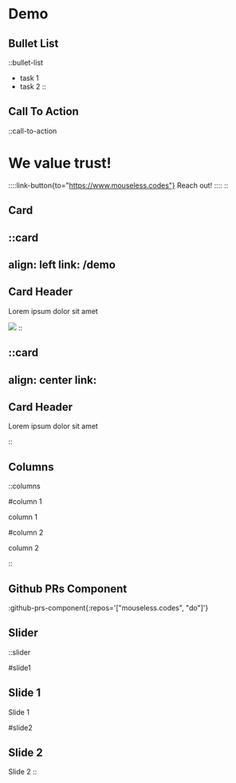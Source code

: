 # Demo

## Bullet List

::bullet-list

- task 1
- task 2
::

## Call To Action

::call-to-action

  # We value trust!

  ::::link-button{to="https://www.mouseless.codes"}
  Reach out!
  ::::
::

## Card

::card
---
align: left
link: /demo
---

## Card Header

Lorem ipsum dolor sit amet

![](//mouseless.github.io/brand/assets/logo/svg/logo-mark-primary.svg)
::

::card
---
align: center
link:
---

## Card Header

Lorem ipsum dolor sit amet

::

## Columns

::columns

#column 1

column 1

#column 2

column 2

::

## Github PRs Component

:github-prs-component{:repos='["mouseless.codes", "do"]'}

## Slider

::slider

#slide1

## Slide 1

Slide 1

#slide2

## Slide 2

Slide 2
::
